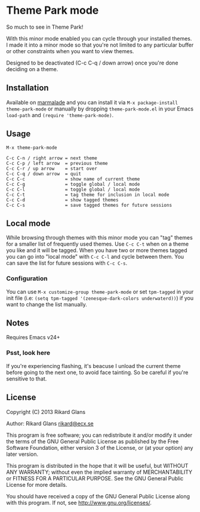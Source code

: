 # Theme Park mode

So much to see in Theme Park!


With this minor mode enabled you can cycle through your installed themes. I
made it into a minor mode so that you're not limited to any particular buffer
or other constraints when you want to view themes.


Designed to be deactivated (C-c C-q / down arrow) once you're done deciding on
a theme.

## Installation

Available on [marmalade](http://marmalade-repo.org/) and you can install it
via `M-x package-install theme-park-mode` or manually by dropping
`theme-park-mode.el` in your Emacs `load-path` and `(require
'theme-park-mode)`.

## Usage

    M-x theme-park-mode

    C-c C-n / right arrow = next theme
    C-c C-p / left arrow  = previous theme
    C-c C-r / up arrow    = start over
    C-c C-q / down arrow  = quit
    C-c C-c               = show name of current theme
    C-c C-g               = toggle global / local mode
    C-c C-l               = toggle global / local mode
    C-c C-t               = tag theme for inclusion in local mode
    C-c C-d               = show tagged themes
    C-c C-s               = save tagged themes for future sessions

## Local mode

While browsing through themes with this minor mode you can "tag" themes for a
smaller list of frequently used themes. Use `C-c C-t` when on a theme you like
and it will be tagged. When you have two or more themes tagged you can go into
"local mode" with `C-c C-l` and cycle between them. You can save the list for
future sessions with `C-c C-s`.

### Configuration

You can use `M-x customize-group theme-park-mode` or set `tpm-tagged` in your
init file (i.e: `(setq tpm-tagged '(zenesque-dark-colors underwaterd))`) if
you want to change the list manually.

## Notes

Requires Emacs v24+

### Psst, look here

If you're experiencing flashing, it's beacuse I unload the current theme
before going to the next one, to avoid face tainting. So be careful if you're
sensitive to that.

## License

Copyright (C) 2013 Rikard Glans

Author: Rikard Glans <rikard@ecx.se>

This program is free software; you can redistribute it and/or modify
it under the terms of the GNU General Public License as published by
the Free Software Foundation, either version 3 of the License, or
(at your option) any later version.

This program is distributed in the hope that it will be useful,
but WITHOUT ANY WARRANTY; without even the implied warranty of
MERCHANTABILITY or FITNESS FOR A PARTICULAR PURPOSE.  See the
GNU General Public License for more details.

You should have received a copy of the GNU General Public License
along with this program.  If not, see <http://www.gnu.org/licenses/>.

